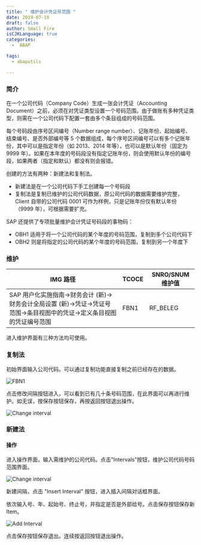```yaml
---
title: " 维护会计凭证号范围 "
date: 2019-07-19
draft: false
author: Small Fire
isCJKLanguage: true
categories: 
  -  ABAP

tags: 
  - abaputils

---
```


### 简介

在一个公司代码（Company Code）生成一张会计凭证（Accounting Document）之前，必须在对凭证类型设置一个号码范围。由于做账有多种凭证类型，则需在一个公司代码下配置一套由多个条目组成的号码范围。

每个号码段由序号区间编号（Number range number）、记账年份、起始编号、结束编号、是否外部编号等 5 个数据组成，每个序号区间编号可以有多个记账年份，其中可以是指定年份（如 2013、2014 年等），也可以是默认年份（固定为 9999 年）。如果在本年度的号码段没有指定记账年份，则会使用默认年份的编号段，如果两者（指定和默认）都没有则会报错。

创建的方法有两种：新建法和复制法。

- 新建法是在一个公司代码下手工创建每一个号码段
- 复制法是复制已维护的公司代码数据，原公司代码的数据需要维护完整，Client 自带的公司代码 0001 可作为样例，只是记账年份仅有默认年份（9999 年），可根据需要扩充。

SAP 还提供了专项批量维护会计凭证号码段的事物码：

- OBH1 适用于将一个公司代码的某个年度的号码范围，复制到多个公司代码下
- OBH2 则是将指定的公司代码的某个年度的号码范围，复制到另一个年度下

### 维护

| IMG 路径                                                     | TCOCE | SNRO/SNUM维护值 |
| ------------------------------------------------------------ | ----- | --------------- |
| SAP 用户化实施指南→财务会计 (新)→财务会计全局设置 (新)→凭证→凭证号范围→条目视图中的凭证→定义条目视图的凭证编号范围 | FBN1  | RF_BELEG        |

进入维护界面有三种方法均可使用。

### 复制法

初始界面输入公司代码。可以通过复制功能直接复制之前已经存在的数据。

![FBN1](/images/ABAP/ABAP_NumberRange18.png)

点击修改间隔按钮进入，可以看到已有几十条号码范围，在此界面可以再进行维护。如无误，按保存按钮保存，再按返回按钮退出操作。

![Change interval](/images/ABAP/ABAP_NumberRange19.png)

### 新建法

#### 操作

进入操作界面，输入需维护的公司代码。点击"Intervals"按钮，维护公司代码号码范围界面。

![Change interval](/images/ABAP/ABAP_NumberRange20.png)

新建间隔，点击 "Insert Interval" 按钮，进入插入间隔对话框界面。

依次输入号、年、起始号、终止号，并指定是否是外部给号。点击保存按钮保存新Item。

![Add Interval](/images/ABAP/ABAP_NumberRange21.png)

点击保存按钮保存退出。连续按返回按钮退出操作。

